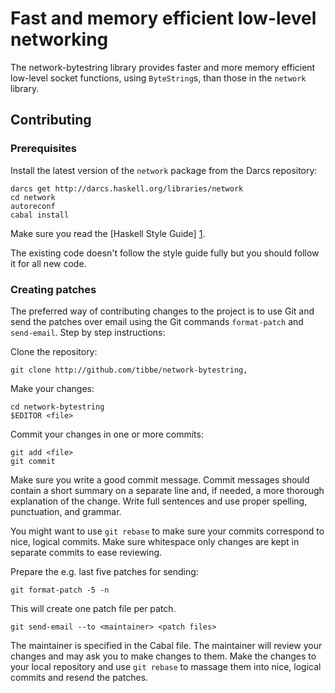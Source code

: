 Fast and memory efficient low-level networking
==============================================

The network-bytestring library provides faster and more memory
efficient low-level socket functions, using `ByteString`s, than those
in the `network` library.

Contributing
------------

### Prerequisites

Install the latest version of the `network` package from the Darcs
repository:

    darcs get http://darcs.haskell.org/libraries/network
    cd network
    autoreconf
    cabal install

Make sure you read the [Haskell Style Guide] [1].

The existing code doesn't follow the style guide fully but you should
follow it for all new code.

### Creating patches

The preferred way of contributing changes to the project is to use Git
and send the patches over email using the Git commands `format-patch`
and `send-email`.  Step by step instructions:

Clone the repository:

    git clone http://github.com/tibbe/network-bytestring,

Make your changes:

    cd network-bytestring
    $EDITOR <file>

Commit your changes in one or more commits:

    git add <file>
    git commit

Make sure you write a good commit message.  Commit messages should
contain a short summary on a separate line and, if needed, a more
thorough explanation of the change.  Write full sentences and use
proper spelling, punctuation, and grammar.

You might want to use `git rebase` to make sure your commits
correspond to nice, logical commits.  Make sure whitespace only
changes are kept in separate commits to ease reviewing.

Prepare the e.g. last five patches for sending:

    git format-patch -5 -n

This will create one patch file per patch.

    git send-email --to <maintainer> <patch files>

The maintainer is specified in the Cabal file.  The maintainer will
review your changes and may ask you to make changes to them.  Make the
changes to your local repository and use `git rebase` to massage them
into nice, logical commits and resend the patches.

[1]: http://github.com/tibbe/haskell-style-guide
